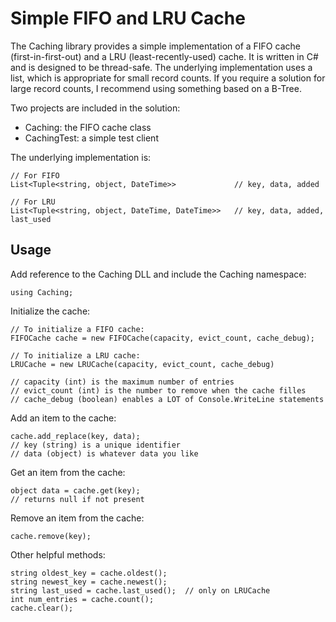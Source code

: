 # Simple FIFO and LRU Cache

The Caching library provides a simple implementation of a FIFO cache (first-in-first-out) and a LRU (least-recently-used) cache.  It is written in C# and is designed to be thread-safe.  The underlying implementation uses a list, which is appropriate for small record counts.  If you require a solution for large record counts, I recommend using something based on a B-Tree.  

Two projects are included in the solution:

- Caching: the FIFO cache class
- CachingTest: a simple test client

The underlying implementation is:
```
// For FIFO
List<Tuple<string, object, DateTime>>             // key, data, added

// For LRU
List<Tuple<string, object, DateTime, DateTime>>   // key, data, added, last_used
```

## Usage

Add reference to the Caching DLL and include the Caching namespace:
```
using Caching;
```

Initialize the cache:
```
// To initialize a FIFO cache:
FIFOCache cache = new FIFOCache(capacity, evict_count, cache_debug);

// To initialize a LRU cache:
LRUCache = new LRUCache(capacity, evict_count, cache_debug)

// capacity (int) is the maximum number of entries
// evict_count (int) is the number to remove when the cache filles
// cache_debug (boolean) enables a LOT of Console.WriteLine statements
```

Add an item to the cache:
```
cache.add_replace(key, data);
// key (string) is a unique identifier
// data (object) is whatever data you like
```

Get an item from the cache:
```
object data = cache.get(key);
// returns null if not present
```

Remove an item from the cache:
```
cache.remove(key);
```

Other helpful methods:
```
string oldest_key = cache.oldest();
string newest_key = cache.newest();
string last_used = cache.last_used();  // only on LRUCache
int num_entries = cache.count();
cache.clear();
```
